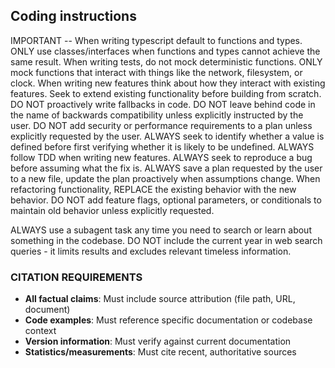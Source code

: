## Coding instructions
IMPORTANT -- When writing typescript default to functions and types. ONLY use classes/interfaces when functions and types cannot achieve the same result.
When writing tests, do not mock deterministic functions. ONLY mock functions that interact with things like the network, filesystem, or clock.
When writing new features think about how they interact with existing features. Seek to extend existing functionality before building from scratch.
DO NOT proactively write fallbacks in code.
DO NOT leave behind code in the name of backwards compatibility unless explicitly instructed by the user.
DO NOT add security or performance requirements to a plan unless explicitly requested by the user.
ALWAYS seek to identify whether a value is defined before first verifying whether it is likely to be undefined.
ALWAYS follow TDD when writing new features.
ALWAYS seek to reproduce a bug before assuming what the fix is.
ALWAYS save a plan requested by the user to a new file, update the plan proactively when assumptions change.
When refactoring functionality, REPLACE the existing behavior with the new behavior. DO NOT add feature flags, optional parameters, or conditionals to maintain old behavior unless explicitly requested.

ALWAYS use a subagent task any time you need to search or learn about something in the codebase.
DO NOT include the current year in web search queries - it limits results and excludes relevant timeless information.

### CITATION REQUIREMENTS
- **All factual claims**: Must include source attribution (file path, URL, document)
- **Code examples**: Must reference specific documentation or codebase context
- **Version information**: Must verify against current documentation
- **Statistics/measurements**: Must cite recent, authoritative sources

